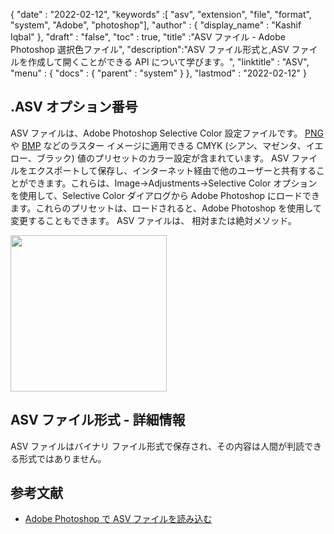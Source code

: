 {
  "date" : "2022-02-12",
  "keywords" :[ "asv", "extension", "file", "format", "system", "Adobe", "photoshop"],
  "author" : {
    "display_name" : "Kashif Iqbal"
},
  "draft" : "false",
  "toc" : true,
  "title" :"ASV ファイル - Adobe Photoshop 選択色ファイル",
  "description":"ASV ファイル形式と,ASV ファイルを作成して開くことができる API について学びます。",
  "linktitle" : "ASV",
  "menu" : {
    "docs" : {
      "parent" : "system"
}
},
  "lastmod" : "2022-02-12"
}

## .ASV オプション番号

ASV ファイルは、Adobe Photoshop Selective Color 設定ファイルです。 [PNG](/image/png/) や [BMP](/image/bmp/) などのラスター イメージに適用できる CMYK (シアン、マゼンタ、イエロー、ブラック) 値のプリセットのカラー設定が含まれています。 ASV ファイルをエクスポートして保存し、インターネット経由で他のユーザーと共有することができます。これらは、Image->Adjustments->Selective Color オプションを使用して、Selective Color ダイアログから Adobe Photoshop にロードできます。これらのプリセットは、ロードされると、Adobe Photoshop を使用して変更することもできます。 ASV ファイルは、
相対または絶対メソッド。

[<img src="asv.png" width="250"/> ](../asv.png)

## ASV ファイル形式 - 詳細情報

ASV ファイルはバイナリ ファイル形式で保存され、その内容は人間が判読できる形式ではありません。

## 参考文献

* [Adobe Photoshop で ASV ファイルを読み込む](https://community.adobe.com/t5/photoshop-ecosystem-discussions/photoshop-asv-file-preset-wont-open/m-p/12587356)

